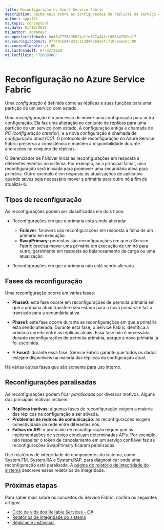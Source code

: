 ```yaml
---
title: Reconfiguração no Azure Service Fabric
description: Saiba mais sobre as configurações de réplicas de serviço com estado e o processo de reconfiguração Service Fabric usa para manter a consistência e a disponibilidade durante a alteração.
author: appi101
ms.topic: conceptual
ms.date: 01/10/2018
ms.author: aprameyr
ms.openlocfilehash: bd46a7776495624affef77a44fcf68334750ba17
ms.sourcegitcommit: 877491bd46921c11dd478bd25fc718ceee2dcc08
ms.contentlocale: pt-BR
ms.lasthandoff: 07/02/2020
ms.locfileid: "75609988"
---
```

# <a name="reconfiguration-in-azure-service-fabric"></a>Reconfiguração no Azure Service Fabric
Uma *configuração* é definida como as réplicas e suas funções para uma partição de um serviço com estado.

Uma *reconfiguração* é o processo de mover uma configuração para outra configuração. Ela faz uma alteração no conjunto de réplicas para uma partição de um serviço com estado. A configuração antiga é chamada de *PC (configuração anterior)*, e a nova configuração é chamada de *configuração atual (CC)*. O protocolo de reconfiguração no Azure Service Fabric preserva a consistência e mantém a disponibilidade durante alterações no conjunto de réplicas.

O Gerenciador de Failover inicia as reconfigurações em resposta a diferentes eventos no sistema. Por exemplo, se a principal falhar, uma reconfiguração será iniciada para promover uma secundária ativa para primária. Outro exemplo é em resposta às atualizações de aplicativo quando talvez seja necessário mover a primária para outro nó a fim de atualizá-lo.

## <a name="reconfiguration-types"></a>Tipos de reconfiguração
As reconfigurações podem ser classificadas em dois tipos:

- Reconfigurações em que a primária está sendo alterada:
    - **Failover**: failovers são reconfigurações em resposta à falha de um primário em execução.
    - **SwapPrimary**: permutas são reconfigurações em que o Service Fabric precisa mover uma primária em execução de um nó para outro, geralmente em resposta ao balanceamento de carga ou uma atualização.

- Reconfigurações em que a primária não está sendo alterada.

## <a name="reconfiguration-phases"></a>Fases da reconfiguração
Uma reconfiguração ocorre em várias fases:

- **Phase0**: esta fase ocorre em reconfigurações de permuta primária em que a primária atual transfere seu estado para a nova primária e faz a transição para a secundária ativa.

- **Phase1**: esta fase ocorre durante as reconfigurações em que a primária está sendo alterada. Durante esta fase, o Service Fabric identifica a primária correta entre as réplicas atuais. Essa fase não é necessária durante reconfigurações de permuta primária, porque a nova primária já foi escolhida. 

- A **Fase2**: durante essa fase, Service Fabric garante que todos os dados estejam disponíveis na maioria das réplicas da configuração atual.

Há várias outras fases que são somente para uso interno.

## <a name="stuck-reconfigurations"></a>Reconfigurações paralisadas
As reconfigurações podem ficar *paralisadas* por diversos motivos. Alguns dos principais motivos incluem:

- **Réplicas inativas**: algumas fases de reconfiguração exigem a maioria das réplicas na configuração a ser ativada.
- **Problemas de rede ou de comunicação**: as reconfigurações exigem conectividade de rede entre diferentes nós.
- **Falhas de API**: o protocolo de reconfiguração requer que as implementações de serviço concluam determinadas APIs. Por exemplo, não respeitar o token de cancelamento em um serviço confiável faz as reconfigurações SwapPrimary ficarem paralisadas.

Use relatórios de integridade de componentes do sistema, como System.FM, System.RA e System.RAP, para diagnosticar onde uma reconfiguração está paralisada. A [página do relatório de integridade do sistema](service-fabric-understand-and-troubleshoot-with-system-health-reports.md) descreve esses relatórios de integridade.

## <a name="next-steps"></a>Próximas etapas
Para saber mais sobre os conceitos do Service Fabric, confira os seguintes artigos:

- [Ciclo de vida dos Reliable Services - C#](service-fabric-reliable-services-lifecycle.md)
- [Relatórios de integridade do sistema](service-fabric-understand-and-troubleshoot-with-system-health-reports.md)
- [Réplicas e instâncias](service-fabric-concepts-replica-lifecycle.md)
